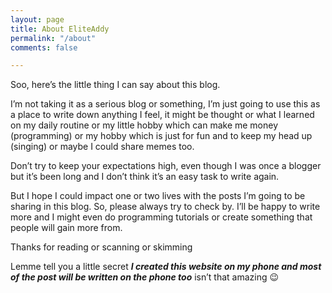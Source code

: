 ```yaml
---
layout: page
title: About EliteAddy
permalink: "/about"
comments: false

---
```

Soo, here’s the little thing I can say about this blog. 

I’m not taking it as a serious blog or something, I’m just going to use this as a place to write down anything I feel, it might be thought or what I learned on my daily routine or my little hobby which can make me money (programming) or my hobby which is just for fun and to keep my head up (singing) or maybe I could share memes too. 

Don’t try to keep your expectations high, even though I was once a blogger but it’s been long and I don’t think it’s an easy task to write again. 

But I hope I could impact one or two lives with the posts I’m going to be sharing in this blog. So, please always try to check by. I’ll be happy to write more and I might even do programming tutorials or create something that people will gain more from.

Thanks for reading or scanning or skimming 

Lemme tell you a little secret  **_I created this website on my phone and most of the post will be written on the phone too_** isn’t that amazing 😉